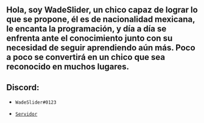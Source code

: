 ## Hola, soy WadeSlider, un chico capaz de lograr lo que se propone, él es de nacionalidad mexicana, le encanta la programación, y día a día se enfrenta ante el conocimiento junto con su necesidad de seguir aprendiendo aún más. Poco a poco se convertirá en un chico que sea reconocido en muchos lugares.

## Discord:

- `WadeSlider#0123`

- [`Servidor`](https://discord.gg/rPc5GdhgkQ)
